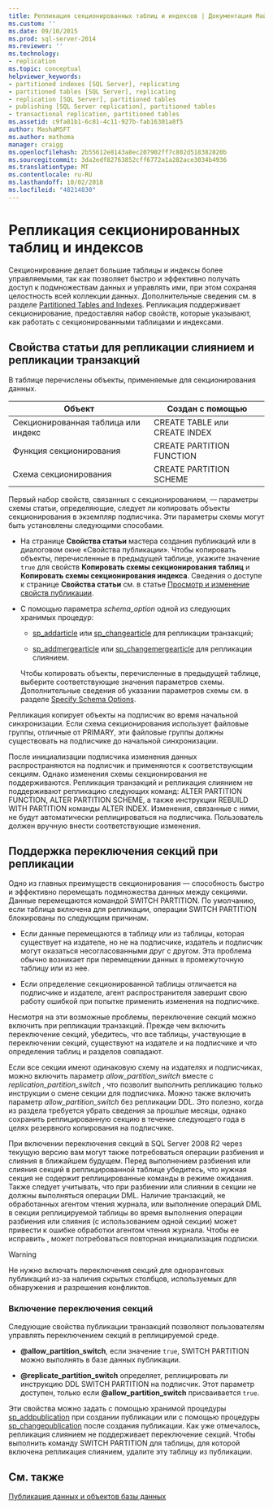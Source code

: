 ```yaml
---
title: Репликация секционированных таблиц и индексов | Документация Майкрософт
ms.custom: ''
ms.date: 09/10/2015
ms.prod: sql-server-2014
ms.reviewer: ''
ms.technology:
- replication
ms.topic: conceptual
helpviewer_keywords:
- partitioned indexes [SQL Server], replicating
- partitioned tables [SQL Server], replicating
- replication [SQL Server], partitioned tables
- publishing [SQL Server replication], partitioned tables
- transactional replication, partitioned tables
ms.assetid: c9fa81b1-6c81-4c11-927b-fab16301a8f5
author: MashaMSFT
ms.author: mathoma
manager: craigg
ms.openlocfilehash: 2b55612e8143a8ec207902ff7c802d518382820b
ms.sourcegitcommit: 3da2edf82763852cff6772a1a282ace3034b4936
ms.translationtype: MT
ms.contentlocale: ru-RU
ms.lasthandoff: 10/02/2018
ms.locfileid: "48214830"
---
```

# <a name="replicate-partitioned-tables-and-indexes"></a>Репликация секционированных таблиц и индексов
  Секционирование делает большие таблицы и индексы более управляемыми, так как позволяет быстро и эффективно получать доступ к подмножествам данных и управлять ими, при этом сохраняя целостность всей коллекции данных. Дополнительные сведения см. в разделе [Partitioned Tables and Indexes](../../partitions/partitioned-tables-and-indexes.md). Репликация поддерживает секционирование, предоставляя набор свойств, которые указывают, как работать с секционированными таблицами и индексами.  
  
## <a name="article-properties-for-transactional-and-merge-replication"></a>Свойства статьи для репликации слиянием и репликации транзакций  
 В таблице перечислены объекты, применяемые для секционирования данных.  
  
|Объект|Создан с помощью|  
|------------|----------------------|  
|Секционированная таблица или индекс|CREATE TABLE или CREATE INDEX|  
|Функция секционирования|CREATE PARTITION FUNCTION|  
|Схема секционирования|CREATE PARTITION SCHEME|  
  
 Первый набор свойств, связанных с секционированием, — параметры схемы статьи, определяющие, следует ли копировать объекты секционирования в экземпляр подписчика. Эти параметры схемы могут быть установлены следующими способами.  
  
-   На странице **Свойства статьи** мастера создания публикаций или в диалоговом окне «Свойства публикации». Чтобы копировать объекты, перечисленные в предыдущей таблице, укажите значение `true` для свойств **Копировать схемы секционирования таблиц** и **Копировать схемы секционирования индекса**. Сведения о доступе к странице **Свойства статьи** см. в статье [Просмотр и изменение свойств публикации](view-and-modify-publication-properties.md).  
  
-   С помощью параметра *schema_option* одной из следующих хранимых процедур:  
  
    -   [sp_addarticle](/sql/relational-databases/system-stored-procedures/sp-addarticle-transact-sql) или [sp_changearticle](/sql/relational-databases/system-stored-procedures/sp-changearticle-transact-sql) для репликации транзакций;  
  
    -   [sp_addmergearticle](/sql/relational-databases/system-stored-procedures/sp-addmergearticle-transact-sql) или [sp_changemergearticle](/sql/relational-databases/system-stored-procedures/sp-changemergearticle-transact-sql) для репликации слиянием.  
  
     Чтобы копировать объекты, перечисленные в предыдущей таблице, выберите соответствующие значения параметров схемы. Дополнительные сведения об указании параметров схемы см. в разделе [Specify Schema Options](specify-schema-options.md).  
  
 Репликация копирует объекты на подписчик во время начальной синхронизации. Если схема секционирования использует файловые группы, отличные от PRIMARY, эти файловые группы должны существовать на подписчике до начальной синхронизации.  
  
 После инициализации подписчика изменения данных распространяются на подписчик и применяются к соответствующим секциям. Однако изменения схемы секционирования не поддерживаются. Репликация транзакций и репликация слиянием не поддерживают репликацию следующих команд: ALTER PARTITION FUNCTION, ALTER PARTITION SCHEME, а также инструкции REBUILD WITH PARTITION команды ALTER INDEX.  Изменения, связанные с ними, не будут автоматически реплицироваться на подписчика. Пользователь должен вручную внести соответствующие изменения.  
  
## <a name="replication-support-for-partition-switching"></a>Поддержка переключения секций при репликации  
 Одно из главных преимуществ секционирования — способность быстро и эффективно перемещать подмножества данных между секциями. Данные перемещаются командой SWITCH PARTITION. По умолчанию, если таблица включена для репликации, операции SWITCH PARTITION блокированы по следующим причинам.  
  
-   Если данные перемещаются в таблицу или из таблицы, которая существует на издателе, но не на подписчике, издатель и подписчик могут оказаться несогласованными друг с другом. Эта проблема обычно возникает при перемещении данных в промежуточную таблицу или из нее.  
  
-   Если определение секционированной таблицы отличается на подписчике и издателе, агент распространителя завершит свою работу ошибкой при попытке применить изменения на подписчике.  
  
 Несмотря на эти возможные проблемы, переключение секций можно включить при репликации транзакций. Прежде чем включить переключение секций, убедитесь, что все таблицы, участвующие в переключении секций, существуют на издателе и на подписчике и что определения таблиц и разделов совпадают.  
  
 Если все секции имеют одинаковую схему на издателях и подписчиках, можно включить параметр *allow_partition_switch* вместе с *replication_partition_switch* , что позволит выполнить репликацию только инструкции о смене секции для подписчика. Можно также включить параметр *allow_partition_switch* без репликации DDL. Это полезно, когда из раздела требуется убрать сведения за прошлые месяцы, однако сохранить реплицированную секцию в течение следующего года в целях резервного копирования на подписчике.  
  
 При включении переключения секций в SQL Server 2008 R2 через текущую версию вам могут также потребоваться операции разбиения и слияния в ближайшем будущем. Перед выполнением разбиения или слияния секций в реплицированной таблице убедитесь, что нужная секция не содержит реплицированные команды в режиме ожидания. Также следует учитывать, что при разбиении или слиянии в секции не должны выполняться операции DML. Наличие транзакций, не обработанных агентом чтения журнала, или выполнение операций DML в секции реплицируемой таблицы во время выполнения операции разбиения или слияния (с использованием одной секции) может привести к ошибке обработки агентом чтения журнала. Чтобы ее исправить , может потребоваться повторная инициализация подписки.  
  
> [!WARNING]  
>  Не нужно включать переключения секций для одноранговых публикаций из-за наличия скрытых столбцов, используемых для обнаружения и разрешения конфликтов.  
  
### <a name="enabling-partition-switching"></a>Включение переключения секций  
 Следующие свойства публикации транзакций позволяют пользователям управлять переключением секций в реплицируемой среде.  
  
-   **@allow_partition_switch**, если значение `true`, SWITCH PARTITION можно выполнять в базе данных публикации.  
  
-   **@replicate_partition_switch** определяет, реплицировать ли инструкцию DDL SWITCH PARTITION на подписчик. Этот параметр доступен, только если **@allow_partition_switch** присваивается `true`.  
  
 Эти свойства можно задать с помощью хранимой процедуры [sp_addpublication](/sql/relational-databases/system-stored-procedures/sp-addpublication-transact-sql) при создании публикации или с помощью процедуры [sp_changepublication](/sql/relational-databases/system-stored-procedures/sp-changepublication-transact-sql) после создания публикации. Как уже отмечалось, репликация слиянием не поддерживает переключение секций. Чтобы выполнить команду SWITCH PARTITION для таблицы, для которой включена репликация слиянием, удалите эту таблицу из публикации.  
  
## <a name="see-also"></a>См. также  
 [Публикация данных и объектов базы данных](publish-data-and-database-objects.md)  
  
  
